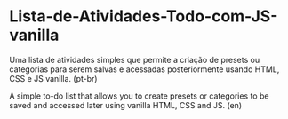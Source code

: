 # Lista-de-Atividades-Todo-com-JS-vanilla
Uma lista de atividades simples que permite a criação de presets ou categorias para serem salvas e acessadas posteriormente usando HTML, CSS e JS vanilla. (pt-br)

A simple to-do list that allows you to create presets or categories to be saved and accessed later using vanilla HTML, CSS and JS. (en)
